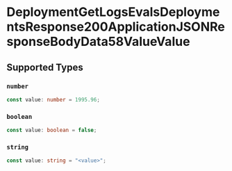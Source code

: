 # DeploymentGetLogsEvalsDeploymentsResponse200ApplicationJSONResponseBodyData58ValueValue


## Supported Types

### `number`

```typescript
const value: number = 1995.96;
```

### `boolean`

```typescript
const value: boolean = false;
```

### `string`

```typescript
const value: string = "<value>";
```

